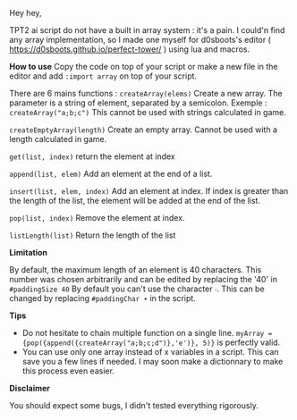 Hey hey,

TPT2 ai script do not have a built in array system : it's a pain. I could'n find any array implementation, so I made one myself for d0sboots's editor ( https://d0sboots.github.io/perfect-tower/ ) using lua and macros.

**How to use**
Copy the code on top of your script or make a new file in the editor and add `:import array` on top of your script.

There are 6 mains functions :
`createArray(elems)`
Create a new array. The parameter is a string of element, separated by a semicolon.
Exemple :
`createArray("a;b;c")` 
This cannot be used with strings calculated in game.

`createEmptyArray(length)`
Create an empty array. Cannot be used with a length calculated in game.

`get(list, index)`
return the element at index

`append(list, elem)`
Add an element at the end of a list.

`insert(list, elem, index)`
Add an element at index. If index is greater than the length of the list, the element will be added at the end of the list.

`pop(list, index)`
Remove the element at index.

`listLength(list)`
Return the length of the list

**Limitation**

By default, the maximum length of an element is 40 characters. This number was chosen arbitrarily and can be edited by replacing the '40' in `#paddingSize 40`
By default you can't use the character ∙. This can be changed by replacing `#paddingChar ∙` in the script.

**Tips**

* Do not hesitate to chain multiple function on a single line. `myArray = {pop({append({createArray("a;b;c;d")},'e')}, 5)}` is perfectly valid.
* You can use only one array instead of x variables in a script. This can save you a few lines if needed. I may soon make a dictionnary to make this process even easier.


**Disclaimer**

You should expect some bugs, I didn't tested everything rigorously.
